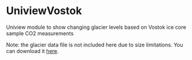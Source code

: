 # UniviewVostok
Uniview module to show changing glacier levels based on Vostok ice core sample CO2 measurements

Note: the glacier data file is not included here due to size limitations.  You can download it [here](https://drive.google.com/file/d/1Wx5Ogxiz6BoCT3wqLHbT_c9Pjk4aaGyk/view?usp=sharing).
